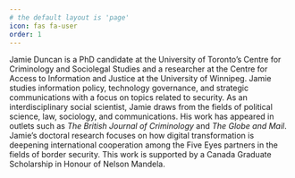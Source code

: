 ```yaml
---
# the default layout is 'page'
icon: fas fa-user
order: 1
---
```


Jamie Duncan is a PhD candidate at the University of Toronto’s Centre for Criminology and Sociolegal Studies and a researcher at the Centre for Access to Information and Justice at the University of Winnipeg. Jamie studies information policy, technology governance, and strategic communications with a focus on topics related to security. As an interdisciplinary social scientist, Jamie draws from the fields of political science, law, sociology, and communications. His work has appeared in outlets such as *The British Journal of Criminology* and *The Globe and Mail*. Jamie’s doctoral research focuses on how digital transformation is deepening international cooperation among the Five Eyes partners in the fields of border security. This work is supported by a Canada Graduate Scholarship in Honour of Nelson Mandela.
